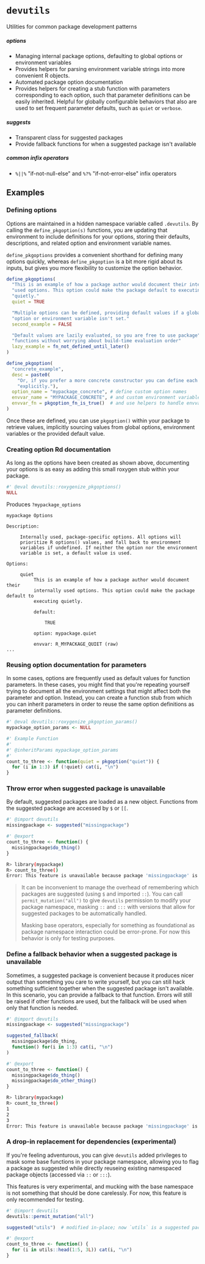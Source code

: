 # `devutils`

Utilities for common package development patterns

##### options

- Managing internal package options, defaulting to global options or environment
  variables
- Provides helpers for parsing environment variable strings into more convenient
  R objects.
- Automated package option documentation
- Provides helpers for creating a stub function with parameters corresponding to
  each option, such that parameter definitions can be easily inherited. Helpful
  for globally configurable behaviors that also are used to set frequent
  parameter defaults, such as `quiet` or `verbose`. 

##### suggests

- Transparent class for suggested packages
- Provide fallback functions for when a suggested package isn't available

##### common infix operators

- `%||%` "if-not-null-else" and `%?%` "if-not-error-else" infix operators

## Examples

### Defining options

Options are maintained in a hidden namespace variable called `.devutils`. By
calling the `define_pkgoption(s)` functions, you are updating that environment
to include definitions for your options, storing their defaults, descriptions,
and related option and environment variable names.

`define_pkgoptions` provides a convenient shorthand for defining many options
quickly, whereas `define_pkgoption` is a bit more rigid about its inputs, but
gives you more flexibility to customize the option behavior.

```r
define_pkgoptions(
  "This is an example of how a package author would document their internally",
  "used options. This option could make the package default to executing",
  "quietly."
  quiet = TRUE

  "Multiple options can be defined, providing default values if a global",
  "option or environment variable isn't set."
  second_example = FALSE

  "Default values are lazily evaluated, so you are free to use package",
  "functions without worrying about build-time evaluation order"
  lazy_example = fn_not_defined_until_later()
)

define_pkgoption(
  "concrete_example",
  desc = paste0(
    "Or, if you prefer a more concrete constructor you can define each option ",
    "explicitly."),
  option_name = "mypackage_concrete", # define custom option names
  envvar_name = "MYPACKAGE_CONCRETE", # and custom environment variable names
  envvar_fn = pkgoption_fn_is_true()  # and use helpers to handle envvar parsing
)
```

Once these are defined, you can use `pkgoption()` within your package to
retrieve values, implicitly sourcing values from global options, environment
variables or the provided default value.

### Creating option Rd documentation

As long as the options have been created as shown above, documenting your
options is as easy as adding this small roxygen stub within your package.

```r
#' @eval devutils::roxygenize_pkgoptions()
NULL
```

Produces `?mypackage_options`

```
mypackage Options

Description:

     Internally used, package-specific options. All options will
     prioritize R options() values, and fall back to environment
     variables if undefined. If neither the option nor the environment
     variable is set, a default value is used.

Options:

     quiet
          This is an example of how a package author would document their
          internally used options. This option could make the package default to
          executing quietly.

          default:

              TRUE

          option: mypackage.quiet

          envvar: R_MYPACKAGE_QUIET (raw)
...
```

### Reusing option documentation for parameters

In some cases, options are frequently used as default values for function
parameters. In these cases, you might find that you're repeating yourself trying
to document all the environment settings that might affect both the parameter
and option. Instead, you can create a function stub from which you can inherit
parameters in order to reuse the same option definitions as parameter
definitions.

```r
#' @eval devutils::roxygenize_pkgoption_params()
mypackage_option_params <- NULL

#' Example Function
#'
#' @inheritParams mypackage_option_params
#'
count_to_three <- function(quiet = pkgoption("quiet")) {
  for (i in 1:3) if (!quiet) cat(i, "\n")
}
```

### Throw error when suggested package is unavailable

By default, suggested packages are loaded as a new object. Functions from the
suggested package are accessed by `$` or `[[`.

```r
#' @import devutils
missingpackage <- suggested("missingpackage")

#' @export
count_to_three <- function() {
  missingpackage$do_thing()
}
```

```sh
R> library(mypackage)
R> count_to_three()
Error: This feature is unavailable because package 'missingpackage' is not installed.
```

> It can be inconvenient to manage the overhead of remembering which packages
> are suggested (using `$` and imported `::`). You can call
> `permit_mutation("all")` to give `devutils` permission to modify your package
> namespace, masking `::` and `:::` with versions that allow for suggested
> packages to be automatically handled.  
>
> Masking base operators, especially for something as foundational as package
> namespace interaction could be error-prone. For now this behavior is only for
> testing purposes.

### Define a fallback behavior when a suggested package is unavailable

Sometimes, a suggested package is convenient because it produces nicer output
than something you care to write yourself, but you can still hack something
sufficient together when the suggested package isn't available. In this
scenario, you can provide a fallback to that function. Errors will still be
raised if other functions are used, but the fallback will be used when only that
function is needed.

```r
#' @import devutils
missingpackage <- suggested("missingpackage")

suggested_fallback(
  missingpackage$do_thing,
  function() for(i in 1:3) cat(i, "\n")
)

#' @export
count_to_three <- function() {
  missingpackage$do_thing()
  missingpackage$do_other_thing()
}
```

```sh
R> library(mypackage)
R> count_to_three()
1
2
3
Error: This feature is unavailable because package 'missingpackage' is not installed.
```

### A drop-in replacement for dependencies (experimental)

If you're feeling adventurous, you can give `devutils` added privileges to mask
some base functions in your package namespace, allowing you to flag a package as
suggested while directly reuseing existing namespaced package objects (accessed via
`::` or `:::`).

This features is very experimental, and mucking with the base namespace is not
something that should be done carelessly. For now, this feature is only
recommended for testing.

```r
#' @import devutils
devutils::permit_mutation("all")

suggested("utils")  # modified in-place; now `utils` is a suggested package object

#' @export
count_to_three <- function() {
  for (i in utils::head(1:5, 3L)) cat(i, "\n")
}
```


